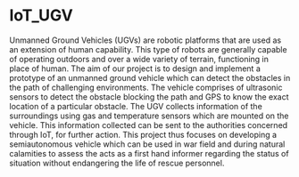 # IoT_UGV

Unmanned Ground Vehicles (UGVs) are robotic platforms that are used as an extension of human capability. This type of robots are generally capable of operating outdoors and over a wide variety of terrain, functioning in place of human. The aim of our project is to design and implement a prototype of an unmanned ground vehicle which can detect the obstacles in the path of challenging environments. The vehicle comprises of ultrasonic sensors to detect the obstacle blocking the path and GPS to know the exact location of a particular obstacle. The UGV collects information of the surroundings using gas and temperature sensors which are mounted on the vehicle. This information collected can be sent to the authorities concerned through IoT, for further action. This project thus focuses on developing a semiautonomous vehicle which can be used in war field and during natural calamities to assess the acts as a first hand informer regarding the status of situation without endangering the life of rescue personnel.
